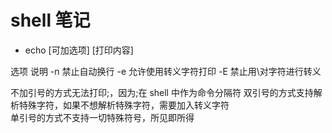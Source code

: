 # shell 笔记

- echo [可加选项] [打印内容]

选项 说明
-n 禁止自动换行
-e 允许使用转义字符打印
-E 禁止用\对字符进行转义

不加引号的方式无法打印;，因为;在 shell 中作为命令分隔符
双引号的方式支持解析特殊字符，如果不想解析特殊字符，需要加入转义字符\
单引号的方式不支持一切特殊符号，所见即所得
